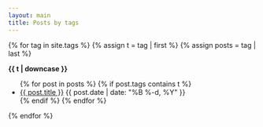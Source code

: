 ```yaml
---
layout: main
title: Posts by tags
---
```


{% for tag in site.tags %}
  {% assign t = tag | first %}
  {% assign posts = tag | last %}

  **{{ t | downcase }}**
  <ul>
    {% for post in posts %}
      {% if post.tags contains t %}
        <li>
          <a href="{{ post.url }}">{{ post.title }}</a>
          <span class="date">{{ post.date | date: "%B %-d, %Y"  }}</span>
        </li>
      {% endif %}
    {% endfor %}
  </ul>
{% endfor %}
